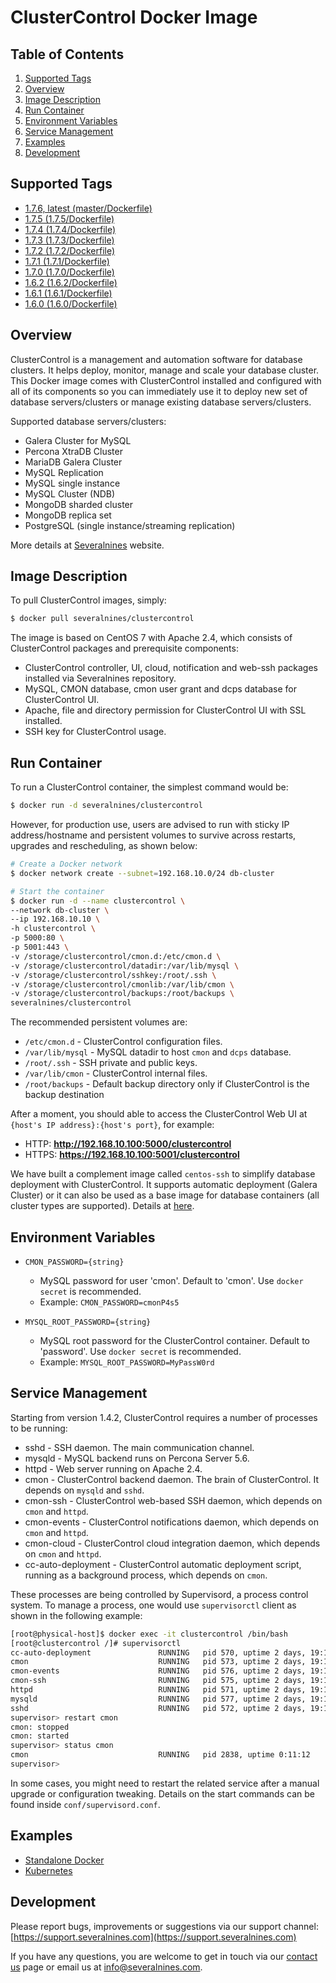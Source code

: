 # ClusterControl Docker Image #

## Table of Contents ##

1. [Supported Tags](#supported-tags)
2. [Overview](#overview)
3. [Image Description](#image-description)
4. [Run Container](#run-container)
5. [Environment Variables](#environment-variables)
6. [Service Management](#service-management)
7. [Examples](#examples)
8. [Development](#development)

## Supported Tags ##
* [1.7.6, latest (master/Dockerfile)](https://github.com/severalnines/docker/blob/master/Dockerfile)
* [1.7.5 (1.7.5/Dockerfile)](https://github.com/severalnines/docker/blob/1.7.5/Dockerfile)
* [1.7.4 (1.7.4/Dockerfile)](https://github.com/severalnines/docker/blob/1.7.4/Dockerfile)
* [1.7.3 (1.7.3/Dockerfile)](https://github.com/severalnines/docker/blog/1.7.3/Dockerfile)
* [1.7.2 (1.7.2/Dockerfile)](https://github.com/severalnines/docker/blob/1.7.2/Dockerfile)
* [1.7.1 (1.7.1/Dockerfile)](https://github.com/severalnines/docker/blob/1.7.1/Dockerfile)
* [1.7.0 (1.7.0/Dockerfile)](https://github.com/severalnines/docker/blob/1.7.0/Dockerfile)
* [1.6.2 (1.6.2/Dockerfile)](https://github.com/severalnines/docker/blob/1.6.2/Dockerfile)
* [1.6.1 (1.6.1/Dockerfile)](https://github.com/severalnines/docker/blob/1.6.1/Dockerfile)
* [1.6.0 (1.6.0/Dockerfile)](https://github.com/severalnines/docker/blob/1.6.0/Dockerfile)


## Overview ##

ClusterControl is a management and automation software for database clusters. It helps deploy, monitor, manage and scale your database cluster. This Docker image comes with ClusterControl installed and configured with all of its components so you can immediately use it to deploy new set of database servers/clusters or manage existing database servers/clusters. 

Supported database servers/clusters:
* Galera Cluster for MySQL
* Percona XtraDB Cluster
* MariaDB Galera Cluster
* MySQL Replication
* MySQL single instance
* MySQL Cluster (NDB)
* MongoDB sharded cluster
* MongoDB replica set
* PostgreSQL (single instance/streaming replication)

More details at [Severalnines](http://www.severalnines.com/clustercontrol) website.

## Image Description ##

To pull ClusterControl images, simply:
```bash
$ docker pull severalnines/clustercontrol
```

The image is based on CentOS 7 with Apache 2.4, which consists of ClusterControl packages and prerequisite components:
* ClusterControl controller, UI, cloud, notification and web-ssh packages installed via Severalnines repository.
* MySQL, CMON database, cmon user grant and dcps database for ClusterControl UI.
* Apache, file and directory permission for ClusterControl UI with SSL installed.
* SSH key for ClusterControl usage.

## Run Container ##

To run a ClusterControl container, the simplest command would be:
```bash
$ docker run -d severalnines/clustercontrol
```

However, for production use, users are advised to run with sticky IP address/hostname and persistent volumes to survive across restarts, upgrades and rescheduling, as shown below:

```bash
# Create a Docker network
$ docker network create --subnet=192.168.10.0/24 db-cluster

# Start the container
$ docker run -d --name clustercontrol \
--network db-cluster \
--ip 192.168.10.10 \
-h clustercontrol \
-p 5000:80 \
-p 5001:443 \
-v /storage/clustercontrol/cmon.d:/etc/cmon.d \
-v /storage/clustercontrol/datadir:/var/lib/mysql \
-v /storage/clustercontrol/sshkey:/root/.ssh \
-v /storage/clustercontrol/cmonlib:/var/lib/cmon \
-v /storage/clustercontrol/backups:/root/backups \
severalnines/clustercontrol
```

The recommended persistent volumes are:
* `/etc/cmon.d` - ClusterControl configuration files.
* `/var/lib/mysql` - MySQL datadir to host `cmon` and `dcps` database.
* `/root/.ssh` - SSH private and public keys.
* `/var/lib/cmon` - ClusterControl internal files.
* `/root/backups` - Default backup directory only if ClusterControl is the backup destination

After a moment, you should able to access the ClusterControl Web UI at `{host's IP address}:{host's port}`, for example:
* HTTP: **http://192.168.10.100:5000/clustercontrol**
* HTTPS: **https://192.168.10.100:5001/clustercontrol**

We have built a complement image called `centos-ssh` to simplify database deployment with ClusterControl. It supports automatic deployment (Galera Cluster) or it can also be used as a base image for database containers (all cluster types are supported). Details at [here](https://github.com/severalnines/docker-centos-ssh).

## Environment Variables ## 

* `CMON_PASSWORD={string}`
	- MySQL password for user 'cmon'. Default to 'cmon'. Use `docker secret` is recommended.
	- Example: `CMON_PASSWORD=cmonP4s5`

* `MYSQL_ROOT_PASSWORD={string}`
	- MySQL root password for the ClusterControl container. Default to 'password'. Use `docker secret` is recommended.
	- Example: `MYSQL_ROOT_PASSWORD=MyPassW0rd`


## Service Management ##

Starting from version 1.4.2, ClusterControl requires a number of processes to be running:
* sshd - SSH daemon. The main communication channel.
* mysqld - MySQL backend runs on Percona Server 5.6.
* httpd - Web server running on Apache 2.4.
* cmon - ClusterControl backend daemon. The brain of ClusterControl. It depends on `mysqld` and `sshd`.
* cmon-ssh - ClusterControl web-based SSH daemon, which depends on `cmon` and `httpd`.
* cmon-events - ClusterControl notifications daemon, which depends on `cmon` and `httpd`.
* cmon-cloud - ClusterControl cloud integration daemon, which depends on `cmon` and `httpd`.
* cc-auto-deployment - ClusterControl automatic deployment script, running as a background process, which depends on `cmon`.

These processes are being controlled by Supervisord, a process control system. To manage a process, one would use `supervisorctl` client as shown in the following example:

```bash
[root@physical-host]$ docker exec -it clustercontrol /bin/bash
[root@clustercontrol /]# supervisorctl
cc-auto-deployment               RUNNING   pid 570, uptime 2 days, 19:11:54
cmon                             RUNNING   pid 573, uptime 2 days, 19:11:54
cmon-events                      RUNNING   pid 576, uptime 2 days, 19:11:54
cmon-ssh                         RUNNING   pid 575, uptime 2 days, 19:11:54
httpd                            RUNNING   pid 571, uptime 2 days, 19:11:54
mysqld                           RUNNING   pid 577, uptime 2 days, 19:11:54
sshd                             RUNNING   pid 572, uptime 2 days, 19:11:54
supervisor> restart cmon
cmon: stopped
cmon: started
supervisor> status cmon
cmon                             RUNNING   pid 2838, uptime 0:11:12
supervisor>
```

In some cases, you might need to restart the related service after a manual upgrade or configuration tweaking. Details on the start commands can be found inside `conf/supervisord.conf`.

## Examples ##

* [Standalone Docker](https://github.com/severalnines/docker/tree/master/examples/docker)
* [Kubernetes](https://github.com/severalnines/docker/tree/master/examples/kubernetes)

## Development ##

Please report bugs, improvements or suggestions via our support channel: [https://support.severalnines.com](https://support.severalnines.com) 

If you have any questions, you are welcome to get in touch via our [contact us](http://www.severalnines.com/contact-us) page or email us at info@severalnines.com.
